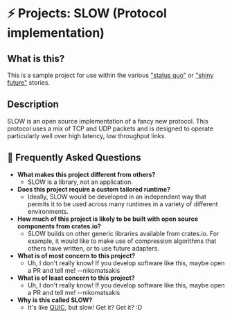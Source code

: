 # ⚡ Projects: SLOW (Protocol implementation)

## What is this?

This is a sample project for use within the various ["status quo"] or ["shiny future"] stories.

["status quo"]: ../status_quo.md
["shiny future"]: ../shiny_future.md

## Description

SLOW is an open source implementation of a fancy new protocol. This protocol uses a mix of TCP and UDP packets and is designed to operate particularly well over high latency, low throughput links.

## 🤔 Frequently Asked Questions

* **What makes this project different from others?**
    * SLOW is a library, not an application.
* **Does this project require a custom tailored runtime?**
    * Ideally, SLOW would be developed in an independent way that permits it to be used across many runtimes in a variety of different environments.
* **How much of this project is likely to be built with open source components from crates.io?**
    * SLOW builds on other generic libraries available from crates.io. For example, it would like to make use of compression algorithms that others have written, or to use future adapters.
* **What is of most concern to this project?**
    * Uh, I don't really know! If you develop software like this, maybe open a PR and tell me! --nikomatsakis
* **What is of least concern to this project?**
    * Uh, I don't really know! If you develop software like this, maybe open a PR and tell me! --nikomatsakis
* **Why is this called SLOW?**
    * It's like [QUIC](https://en.wikipedia.org/wiki/QUIC), but slow! Get it? Get it? :D